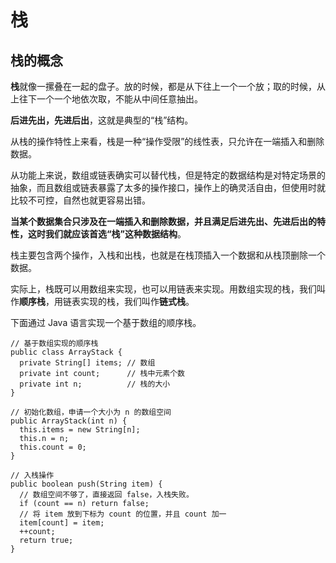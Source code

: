 # 栈 

## 栈的概念

**栈**就像一摞叠在一起的盘子。放的时候，都是从下往上一个一个放；取的时候，从上往下一个一个地依次取，不能从中间任意抽出。

**后进先出，先进后出**，这就是典型的“栈”结构。

从栈的操作特性上来看，栈是一种“操作受限”的线性表，只允许在一端插入和删除数据。

从功能上来说，数组或链表确实可以替代栈，但是特定的数据结构是对特定场景的抽象，而且数组或链表暴露了太多的操作接口，操作上的确灵活自由，但使用时就比较不可控，自然也就更容易出错。

**当某个数据集合只涉及在一端插入和删除数据，并且满足后进先出、先进后出的特性，这时我们就应该首选“栈”这种数据结构**。


栈主要包含两个操作，入栈和出栈，也就是在栈顶插入一个数据和从栈顶删除一个数据。

实际上，栈既可以用数组来实现，也可以用链表来实现。用数组实现的栈，我们叫作**顺序栈**，用链表实现的栈，我们叫作**链式栈**。

下面通过 Java 语言实现一个基于数组的顺序栈。

```
// 基于数组实现的顺序栈
public class ArrayStack {
  private String[] items; // 数组
  private int count;      // 栈中元素个数
  private int n;          // 栈的大小
}

// 初始化数组，申请一个大小为 n 的数组空间
public ArrayStack(int n) {
  this.items = new String[n];
  this.n = n;
  this.count = 0;
}

// 入栈操作
public boolean push(String item) {
  // 数组空间不够了，直接返回 false，入栈失败。
  if (count == n) return false;
  // 将 item 放到下标为 count 的位置，并且 count 加一
  item[count] = item;
  ++count;
  return true;
}
```
